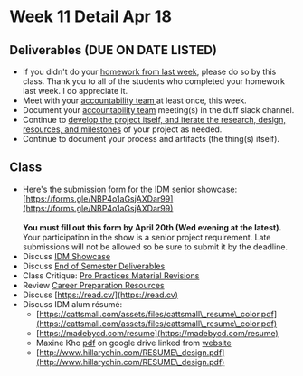 # Week 11 Detail Apr 18

## Deliverables (DUE ON DATE LISTED)

* If you didn't do your [homework from last week](week10\_detail.md), please do so by this class. Thank you to all of the students who completed your homework last week. I do appreciate it.
* Meet with your [accountability team ](../assignments/accountability\_partner.md)at least once, this week.&#x20;
* Document your [accountability team](../assignments/accountability\_partner.md) meeting(s) in the duff slack channel.
* Continue to [develop the project itself, and iterate the research, design, resources, and milestones](../assignments/project\_plan.md) of your project as needed.
* Continue to document your process and artifacts (the thing(s) itself).

## Class

* Here's the submission form for the IDM senior showcase: [https://forms.gle/NBP4o1aGsjAXDar99](https://forms.gle/NBP4o1aGsjAXDar99) \
  \
  **You must fill out this form by April 20th (Wed evening at the latest).** Your participation in the show is a senior project requirement. Late submissions will not be allowed so be sure to submit it by the deadline.
* Discuss [IDM Showcase ](../critiques-demos-presentations-and-exhibition/idm\_showcase.md)
* Discuss [End of Semester Deliverables](../assignments/end\_of\_semester\_deliverables.md)
* Class Critique: [Pro Practices Material Revisions](../assignments/pro\_practices\_revisions.md)
* Review [Career Preparation Resources](../resources/recommended\_resources.md)
* Discuss [https://read.cv/](https://read.cv)
* Discuss IDM alum résumé:&#x20;
  * [https://cattsmall.com/assets/files/cattsmall\_resume\_color.pdf](https://cattsmall.com/assets/files/cattsmall\_resume\_color.pdf)
  * [https://madebycd.com/resume](https://madebycd.com/resume)
  * Maxine Kho [pdf](https://drive.google.com/drive/folders/1xmAsl4kvBtNqjJemNNeda82qmMcOb82A) on google drive linked from [website](https://maxinekho.com)
  * [http://www.hillarychin.com/RESUME\_design.pdf](http://www.hillarychin.com/RESUME\_design.pdf)

